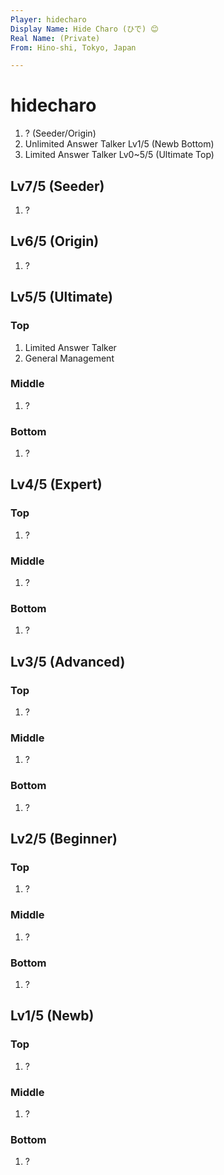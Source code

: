 ```yaml
---
Player: hidecharo
Display Name: Hide Charo (ひで) 😊
Real Name: (Private)
From: Hino-shi, Tokyo, Japan

---
```


# hidecharo

1. ? (Seeder/Origin)
1. Unlimited Answer Talker Lv1/5 (Newb Bottom)
1. Limited Answer Talker Lv0~5/5 (Ultimate Top)


## Lv7/5 (Seeder)

1. ?


## Lv6/5 (Origin)

1. ?


## Lv5/5 (Ultimate)

### Top

1. Limited Answer Talker
1. General Management

### Middle

1. ?

### Bottom

1. ?


## Lv4/5 (Expert)

### Top

1. ?

### Middle

1. ?

### Bottom

1. ?


## Lv3/5 (Advanced)

### Top

1. ?

### Middle

1. ?

### Bottom

1. ?


## Lv2/5 (Beginner)

### Top

1. ?

### Middle

1. ?

### Bottom

1. ?


## Lv1/5 (Newb)

### Top

1. ?

### Middle

1. ?

### Bottom

1. ?



